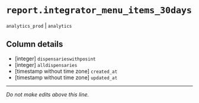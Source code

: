 # `report.integrator_menu_items_30days`
`analytics_prod` | `analytics`

## Column details
* [integer]   `dispensarieswithposint`
* [integer]   `alldispensaries`
* [timestamp without time zone] `created_at`
* [timestamp without time zone] `updated_at`

-------------------------------------------------------------------------------
*Do not make edits above this line.*
